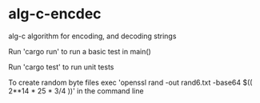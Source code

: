 # alg-c-encdec
alg-c algorithm for encoding, and decoding strings

Run 'cargo run' to run a basic test in main()

Run 'cargo test' to run unit tests

To create random byte files exec 'openssl rand -out rand6.txt -base64 $(( 2**14 * 25 * 3/4 ))' in the command line
